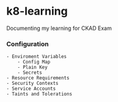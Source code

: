# k8-learning
Documenting my learning for CKAD Exam

<h3>Configuration</h3>

```
- Enviroment Variables
    - Config Map
    - Plain Key
    - Secrets
- Resource Requirements
- Security Contexts
- Service Accounts
- Taints and Tolerations
```
